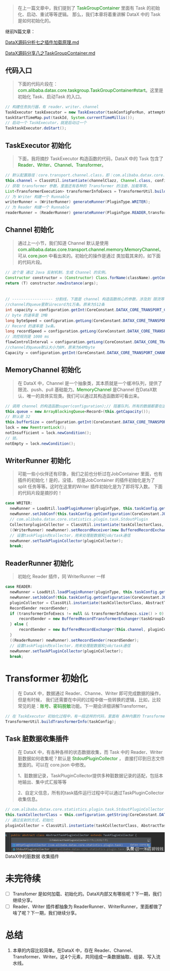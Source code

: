 > 在上一篇文章中，我们提到了 <font color='green'>TaskGroupContainer</font> 里面有 Task 的初始化、启动、重试等等逻辑。
>那么，我们本章将着重讲解 DataX 中的 Task 是如何初始化的。
> 

继前N篇文章：

[DataX源码分析七之插件加载原理.md](DataX源码分析七之插件加载原理.md) 

[DataX源码分享八之TaskGroupContainer.md](DataX源码分享八之TaskGroupContainer.md) 

## **代码入口**

> 下面的代码片段在：<font color='green'>com.alibaba.datax.core.taskgroup.TaskGroupContainer#start</font>。这里是初始化 Task、启动Task 的入口。
> 

```java
// 构建任务执行器，有 reader、writer、channel
TaskExecutor taskExecutor = new TaskExecutor(taskConfigForRun, attemptCount);
taskStartTimeMap.put(taskId, System.currentTimeMillis());
// 启动一个 TaskExecutor，就是启动过一个 
TasktaskExecutor.doStart();

```

## **TaskExecutor 初始化**

> 下面，我将摘抄 TaskExecutor 构造函数的代码，DataX 中的 Task 包含了 <font color='green'>Reader、Writer、Channel、Transformer</font>。
> 

```java
// 默认配置路径：core.transport.channel.class，即：com.alibaba.datax.core.transport.channel.memory.MemoryChannel
this.channel = ClassUtil.instantiate(channelClazz, Channel.class, configuration);
// 获取 transformer 参数，里面还有各种的 Transformer 的注册、加载等等。
List<TransformerExecution> transformerInfoExecs = TransformerUtil.buildTransformerInfo(taskConfig);
// 为 Writer 构建一个 Runnable
writerRunner = (WriterRunner) generateRunner(PluginType.WRITER);
// 为 Reader 构建一个 Runnable
readerRunner = (ReaderRunner) generateRunner(PluginType.READER,transformerInfoExecs);
```

## **Channel 初始化**

> 通过上一小节，我们知道 Channel 默认是使用<font color='green'>com.alibaba.datax.core.transport.channel.memory.MemoryChannel</font>。可从 <font color='green'>core.json</font> 中看出来的。初始化的操作是通过 类加载其来的，如下面的代码片段。
> 

```java
// 这个是 通过 Java 反射机制，生成 Channel 的实例。
Constructor constructor = (Constructor) Class.forName(className).getConstructor(ClassUtil.toClassType(args));
return (T) constructor.newInstance(args);


// ------------------ 分割线，下面是 channel 构造函数核心的参数，涉及到 限流等等操作。 -------------------//
//channel的queue里默认record为1万条。原来为512条
int capacity = configuration.getInt(CoreConstant.DATAX_CORE_TRANSPORT_CHANNEL_CAPACITY, 2048);
// byte 的速率是 1MB
long byteSpeed = configuration.getLong(CoreConstant.DATAX_CORE_TRANSPORT_CHANNEL_SPEED_BYTE, 1024 * 1024);
// Record 的速率是 1w条。
long recordSpeed = configuration.getLong(CoreConstant.DATAX_CORE_TRANSPORT_CHANNEL_SPEED_RECORD, 10000);
// 流控规则是 1000 ms
flowControlInterval = configuration.getLong(CoreConstant.DATAX_CORE_TRANSPORT_CHANNEL_FLOWCONTROLINTERVAL, 1000);
//channel的queue默认大小为8M，原来为64Mbyte
Capacity = configuration.getInt(CoreConstant.DATAX_CORE_TRANSPORT_CHANNEL_CAPACITY_BYTE, 8 * 1024 * 1024);
```

## **MemoryChannel 初始化**

> 在 DataX 中，Channel 是一个抽象类，其本质就是一个缓冲队列，提供了限流、push、pull 基础能力。<font color='green'>MemoryChannel</font> 是Channel 在DataX默认、唯一的具体实现类。我们可以通过其构造函数即可看出来。
> 

```java
// 调用 channel 的构造函数super(configuration);// 阻塞队列。所有的数据都要在这里停留，这个是 FIFO 模型
this.queue = new ArrayBlockingQueue<Record>(this.getCapacity());
// 默认是 32
this.bufferSize = configuration.getInt(CoreConstant.DATAX_CORE_TRANSPORT_EXCHANGER_BUFFERSIZE);
lock = new ReentrantLock();
notInsufficient = lock.newCondition();
// 锁。
notEmpty = lock.newCondition();
```

## **WriterRunner 初始化**

> 可能一些小伙伴还有印象，我们之前也分析过在JobContainer 里面，也有插件的初始化！是的，没错，
但是JobContainer 的插件初始化是为了 split 任务等等。这时在这里的Writer 插件初始化是为了即将写入数。
下面的代码片段是摘抄的！
> 

```java
case WRITER:
  newRunner = LoadUtil.loadPluginRunner(pluginType, this.taskConfig.getString(CoreConstant.JOB_WRITER_NAME));
  newRunner.setJobConf(this.taskConfig.getConfiguration(CoreConstant.JOB_WRITER_PARAMETER));
  // com.alibaba.datax.core.statistics.plugin.task.StdoutPlugin
  CollectorpluginCollector = ClassUtil.instantiate(taskCollectorClass, AbstractTaskPluginCollector.class, configuration, this.taskCommunication, PluginType.WRITER);
  ((WriterRunner) newRunner).setRecordReceiver(new BufferedRecordExchanger(this.channel, pluginCollector));
  // 设置taskPlugin的collector，用来处理脏数据和job/task通信
  newRunner.setTaskPluginCollector(pluginCollector);
  break;
```

## **ReaderRunner 初始化**

> 初始化 Reader 插件，同 WriterRunner 一样
> 

```java
case READER:
  newRunner = LoadUtil.loadPluginRunner(pluginType, this.taskConfig.getString(CoreConstant.JOB_READER_NAME));
  newRunner.setJobConf(this.taskConfig.getConfiguration(CoreConstant.JOB_READER_PARAMETER));
  pluginCollector = ClassUtil.instantiate(taskCollectorClass, AbstractTaskPluginCollector.class, configuration, this.taskCommunication, PluginType.READER);
  RecordSender recordSender;
  if (transformerInfoExecs != null && transformerInfoExecs.size() > 0) {
      recordSender = new BufferedRecordTransformerExchanger(taskGroupId, this.taskId, this.channel, this.taskCommunication, pluginCollector, transformerInfoExecs);
  } else {
      recordSender = new BufferedRecordExchanger(this.channel, pluginCollector);
  }
  ((ReaderRunner) newRunner).setRecordSender(recordSender);
  // 设置taskPlugin的collector，用来处理脏数据和job/task通信
  newRunner.setTaskPluginCollector(pluginCollector);
  break;
```

# **Transformer 初始化**

> 在 DataX 中，数据通过 Reader、Channe、Writer 即可完成数据的操作，但是有时候，
>我们还需要在中间的过程中做一些转换的逻辑，比如，比较常见的是：<font color='green'>账号、密码脱敏</font>功能。下一期会详细讲解Transformer。
> 

```java
// 在 TaskExecutor 初始化过程中，有一段这样的代码，里面有 各种内置的 Transformer 加载、初始化。
TransformerUtil.buildTransformerInfo(taskConfig);
```

## **Task 脏数据收集插件**

> 在 DataX 中，有各种各样的状态数据收集，而 Task 中的 Reader、Writer 脏数据如何收集呢？默认是 <font color='green'>StdoutPluginCollector</font> ，
>直接打印到日志文件里面的。可以在 core.json 中修改。
>
>1、脏数据记录，TaskPluginCollector提供多种脏数据记录的适配，包括本地输出、集中式汇报等等
>
>2、自定义信息，所有的task插件运行过程中可以通过TaskPluginCollector收集信息。
> 

```java
// com.alibaba.datax.core.statistics.plugin.task.StdoutPluginCollector
this.taskCollectorClass = this.configuration.getString(CoreConstant.DATAX_CORE_STATISTICS_COLLECTOR_PLUGIN_TASKCLASS);
// 通过反射的方式，初始化
pluginCollector = ClassUtil.instantiate(taskCollectorClass, AbstractTaskPluginCollector.class, configuration, this.taskCommunication, PluginType.WRITER);

```

![Alt text](images/datax_09_01.png)
DataX中的脏数据 收集插件

# **未完待续**

- [ ]  Transfomer 是如何加载、初始化的。DataX内部又有哪些呢？下一期，我们继续分享。
- [ ]  Reader、Writer 插件都抽象为 ReaderRunner、WriterRunner，里面都做了啥了呢？下一期，我们继续分享。

# **总结**

1. 本章的内容比较简单。在DataX 中，存在 Reader、Channel、Transformer、Writer。这4个元素，共同组成一条数据抽取、组装、写入流水线。